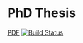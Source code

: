 # PhD Thesis

[PDF](https://github.com/vlstill/phd-thesis/blob/pdf/thesis.pdf)
[![Build Status](https://travis-ci.org/vlstill/phd-thesis.svg?branch=master)](https://travis-ci.org/vlstill/phd-thesis)
